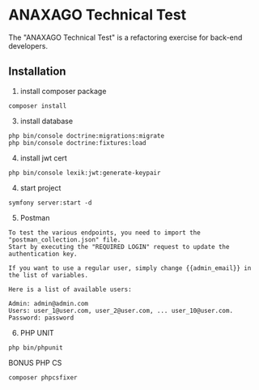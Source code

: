 ANAXAGO Technical Test
========================

The "ANAXAGO Technical Test" is a refactoring exercise for back-end developers.


Installation
------------

1. install composer package

```shell
composer install
```

3. install database
```shell
php bin/console doctrine:migrations:migrate
php bin/console doctrine:fixtures:load
```

4. install jwt cert
```shell
php bin/console lexik:jwt:generate-keypair
```


4. start project
```shell
symfony server:start -d
```


5. Postman
```text
To test the various endpoints, you need to import the "postman_collection.json" file. 
Start by executing the "REQUIRED LOGIN" request to update the authentication key.

If you want to use a regular user, simply change {{admin_email}} in the list of variables.

Here is a list of available users:

Admin: admin@admin.com
Users: user_1@user.com, user_2@user.com, ... user_10@user.com.
Password: password
```


6. PHP UNIT
```shell
php bin/phpunit
```



BONUS PHP CS
```shell
composer phpcsfixer
```

